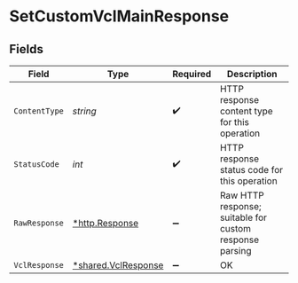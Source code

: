 # SetCustomVclMainResponse


## Fields

| Field                                                     | Type                                                      | Required                                                  | Description                                               |
| --------------------------------------------------------- | --------------------------------------------------------- | --------------------------------------------------------- | --------------------------------------------------------- |
| `ContentType`                                             | *string*                                                  | :heavy_check_mark:                                        | HTTP response content type for this operation             |
| `StatusCode`                                              | *int*                                                     | :heavy_check_mark:                                        | HTTP response status code for this operation              |
| `RawResponse`                                             | [*http.Response](https://pkg.go.dev/net/http#Response)    | :heavy_minus_sign:                                        | Raw HTTP response; suitable for custom response parsing   |
| `VclResponse`                                             | [*shared.VclResponse](../../models/shared/vclresponse.md) | :heavy_minus_sign:                                        | OK                                                        |